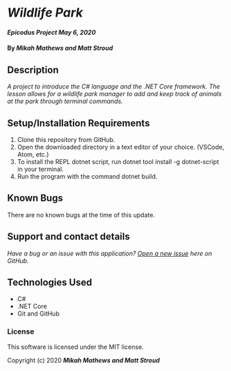 # _Wildlife Park_

#### _Epicodus Project May 6, 2020_

#### By _**Mikah Mathews and Matt Stroud**_

## Description

_A project to introduce the C# language and the .NET Core framework. The lesson allows for a wildlife park manager to add and keep track of animals at the park through terminal commands._

## Setup/Installation Requirements

1. Clone this repository from GitHub.
2. Open the downloaded directory in a text editor of your choice.
  (VSCode, Atom, etc.)
3. To install the REPL dotnet script, run dotnet tool install -g dotnet-script in your terminal.
4. Run the program with the command dotnet build.

## Known Bugs

There are no known bugs at the time of this update.
 
## Support and contact details

_Have a bug or an issue with this application? [Open a new issue](https://github.com/mlstroud/riddles-of-the-sphinx/issues) here on GitHub._

## Technologies Used

* C#
* .NET Core
* Git and GitHub

### License

This software is licensed under the MIT license.

Copyright (c) 2020 **_Mikah Mathews and Matt Stroud_**